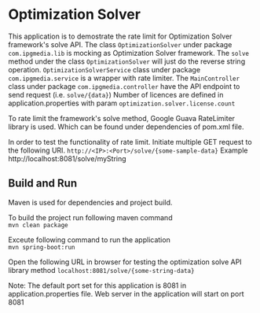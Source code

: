 # Optimization Solver

This application is to demostrate the rate limit for Optimization Solver framework's solve API.
The class `OptimizationSolver` under package `com.ipgmedia.lib` is mocking as Optimization Solver framework. The `solve` method under the class `OptimizationSolver` will just do the reverse string operation.
`OptimizationSolverService` class under package `com.ipgmedia.service` is a wrapper with rate limiter. The `MainController` class under package `com.ipgmedia.controller` have the API endpoint to send request (i.e. `solve/{data}`)
Number of licences are defined in application.properties with param `optimization.solver.license.count`

To rate limit the framework's solve method, Google Guava RateLimiter library is used. Which can be found under dependencies of pom.xml file.

In order to test the functionality of rate limit. Initiate multiple GET request to the following URI.
`http://<IP>:<Port>/solve/{some-sample-data}`
Example http://localhost:8081/solve/myString

## Build and Run

Maven is used for dependencies and project build.

To build the project run following maven command   
`mvn clean package`  

Exceute following command to run the application  
`mvn spring-boot:run`  

Open the following URL in browser for testing the optimization solve API library method
`localhost:8081/solve/{some-string-data}`  

Note: The default port set for this application is 8081 in application.properties file. Web server in the application will start on port 8081


